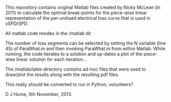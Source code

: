 This repository contains original Matlab files created by Nicky McLean (in
2011) to calculate the optimal break-points for the piece-wise linear representation of
the per-unitised electrical loss curve that is used in vSPD/SPD.

All matlab code resides in the /matlab dir

The number of loss segments can be selected by setting the N variable (line 45)
of ParaWhat.m and then invoking ParaWhat.m from within Matlab.  While running,
the code iterates to a solution and up-dates a plot of the piece-wise linear
solution for each iteration...  

The /matlab/latex directory contains ad-hoc files that were used to draw/plot the results along with the resulting pdf files.

This really should be converted to run in Python, volunteers?

D J Hume, 5th November, 2013.





